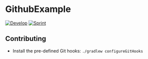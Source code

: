 # GithubExample

[![Develop](https://img.shields.io/badge/Hockey-Develop-green.svg)][develop-hockey]
[![Sprint](https://img.shields.io/badge/Hockey-Sprint-green.svg)][sprint-hockey]

[develop-hockey]: https://rink.hockeyapp.net/apps/
[sprint-hockey]: https://rink.hockeyapp.net/apps/

## Contributing
* Install the pre-defined Git hooks: `./gradlew configureGitHooks`